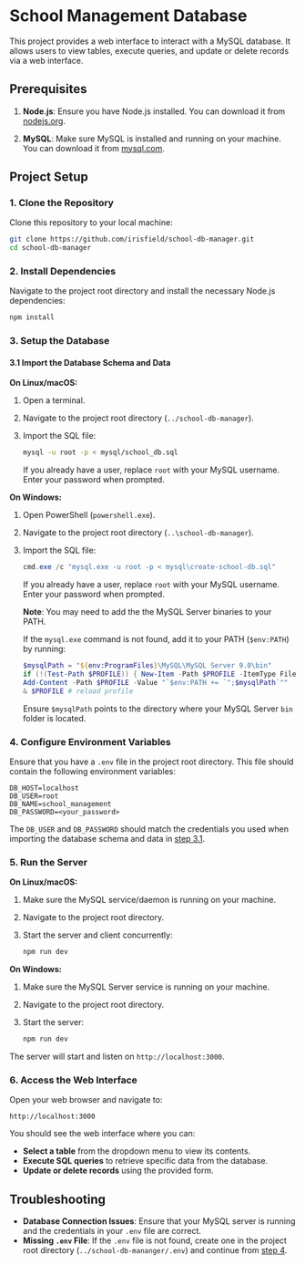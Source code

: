 # School Management Database

This project provides a web interface to interact with a MySQL database. It
allows users to view tables, execute queries, and update or delete records via
a web interface.

## Prerequisites

1. **Node.js**: Ensure you have Node.js installed. You can download it from
   [nodejs.org](https://nodejs.org/).

2. **MySQL**: Make sure MySQL is installed and running on your machine. You can
   download it from [mysql.com](https://dev.mysql.com/downloads/mysql/).

## Project Setup

### 1. Clone the Repository

Clone this repository to your local machine:

```zsh
git clone https://github.com/irisfield/school-db-manager.git
cd school-db-manager
```

### 2. Install Dependencies

Navigate to the project root directory and install the necessary Node.js
dependencies:

```zsh
npm install
```

### 3. Setup the Database<a id='3'></a>


#### 3.1 Import the Database Schema and Data<a id='3.1'></a>

**On Linux/macOS:**

1. Open a terminal.
2. Navigate to the project root directory (`../school-db-manager`).
3. Import the SQL file:

    ```zsh
    mysql -u root -p < mysql/school_db.sql
    ```

   If you already have a user, replace `root` with your MySQL username. Enter
   your password when prompted.

**On Windows:**

1. Open PowerShell (`powershell.exe`).
2. Navigate to the project root directory (`..\school-db-manager`).
3. Import the SQL file:

    ```powershell
    cmd.exe /c "mysql.exe -u root -p < mysql\create-school-db.sql"
    ```

   If you already have a user, replace `root` with your MySQL username. Enter
   your password when prompted.

   **Note**: You may need to add the the MySQL Server binaries to your PATH.

   If the `mysql.exe` command is not found, add it to your PATH (`$env:PATH`) by
   running:

   ```powershell
   $mysqlPath = "${env:ProgramFiles}\MySQL\MySQL Server 9.0\bin"
   if (!(Test-Path $PROFILE)) { New-Item -Path $PROFILE -ItemType File -Force | Out-Null }
   Add-Content -Path $PROFILE -Value "`$env:PATH += `";$mysqlPath`""
   & $PROFILE # reload profile
   ```

   Ensure `$mysqlPath` points to the directory where your MySQL Server `bin`
   folder is located.

### 4. Configure Environment Variables<a id='4'></a>

Ensure that you have a `.env` file in the project root directory. This file
should contain the following environment variables:

```
DB_HOST=localhost
DB_USER=root
DB_NAME=school_management
DB_PASSWORD=<your_password>
```

The `DB_USER` and `DB_PASSWORD` should match the credentials you used when
importing the database schema and data in [step 3.1](#3.1).

### 5. Run the Server

**On Linux/macOS:**

1. Make sure the MySQL service/daemon is running on your machine.
2. Navigate to the project root directory.
3. Start the server and client concurrently:

    ```zsh
    npm run dev
    ```

**On Windows:**

1. Make sure the MySQL Server service is running on your machine.
2. Navigate to the project root directory.
3. Start the server:

    ```zsh
    npm run dev
    ```

The server will start and listen on `http://localhost:3000`.

### 6. Access the Web Interface

Open your web browser and navigate to:

```
http://localhost:3000
```

You should see the web interface where you can:

- **Select a table** from the dropdown menu to view its contents.
- **Execute SQL queries** to retrieve specific data from the database.
- **Update or delete records** using the provided form.

## Troubleshooting

- **Database Connection Issues**: Ensure that your MySQL server is running and
  the credentials in your `.env` file are correct.
- **Missing `.env` File**: If the `.env` file is not found, create one in the
  project root directory (`../school-db-mananger/.env`) and continue from [step 4](#4).
